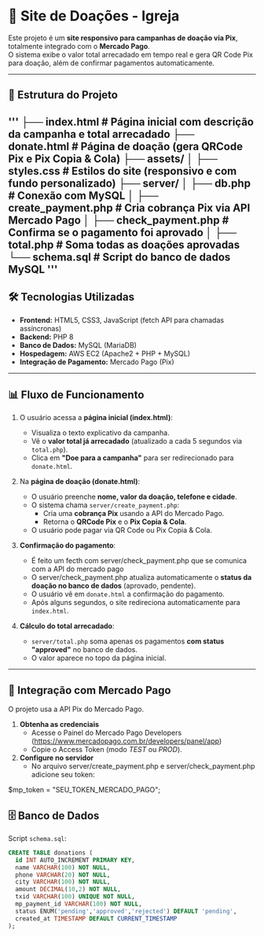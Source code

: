 # 💒 Site de Doações - Igreja

Este projeto é um **site responsivo para campanhas de doação via Pix**, totalmente integrado com o **Mercado Pago**.  
O sistema exibe o valor total arrecadado em tempo real e gera QR Code Pix para doação, além de confirmar pagamentos automaticamente.

---

## 📂 Estrutura do Projeto

'''
├── index.html # Página inicial com descrição da campanha e total arrecadado
├── donate.html # Página de doação (gera QRCode Pix e Pix Copia & Cola)
├── assets/
│ ├── styles.css # Estilos do site (responsivo e com fundo personalizado)
├── server/
│ ├── db.php # Conexão com MySQL
│ ├── create_payment.php # Cria cobrança Pix via API Mercado Pago
│ ├── check_payment.php # Confirma se o pagamento foi aprovado
│ ├── total.php # Soma todas as doações aprovadas
└── schema.sql # Script do banco de dados MySQL
'''
---

## 🛠️ Tecnologias Utilizadas

- **Frontend:** HTML5, CSS3, JavaScript (fetch API para chamadas assíncronas)
- **Backend:** PHP 8
- **Banco de Dados:** MySQL (MariaDB)
- **Hospedagem:** AWS EC2 (Apache2 + PHP + MySQL)
- **Integração de Pagamento:** Mercado Pago (Pix)

---

## 📊 Fluxo de Funcionamento

1. O usuário acessa a **página inicial (index.html)**:
   - Visualiza o texto explicativo da campanha.
   - Vê o **valor total já arrecadado** (atualizado a cada 5 segundos via `total.php`).
   - Clica em **"Doe para a campanha"** para ser redirecionado para `donate.html`.

2. Na **página de doação (donate.html)**:
   - O usuário preenche **nome, valor da doação, telefone e cidade**.
   - O sistema chama `server/create_payment.php`:
     - Cria uma **cobrança Pix** usando a API do Mercado Pago.
     - Retorna o **QRCode Pix** e o **Pix Copia & Cola**.
   - O usuário pode pagar via QR Code ou Pix Copia & Cola.

3. **Confirmação do pagamento**:
   - É feito um fecth com server/check_payment.php que se comunica com a API do mercado pago
   - O server/check_payment.php atualiza automaticamente o **status da doação no banco de dados** (aprovado, pendente).
   - O usuário vê em `donate.html` a confirmação do pagamento.
   - Após alguns segundos, o site redireciona automaticamente para `index.html`.

4. **Cálculo do total arrecadado**:
   - `server/total.php` soma apenas os pagamentos **com status "approved"** no banco de dados.
   - O valor aparece no topo da página inicial.

---

## 🔑 **Integração com Mercado Pago**

O projeto usa a API Pix do Mercado Pago.
1. **Obtenha as credenciais**
   - Acesse o Painel do Mercado Pago Developers (https://www.mercadopago.com.br/developers/panel/app)
   - Copie o Access Token (modo *TEST* ou *PROD*).
2. **Configure no servidor**
   - No arquivo server/create_payment.php e server/check_payment.php adicione seu token:

$mp_token = "SEU_TOKEN_MERCADO_PAGO";


## 🗄️ Banco de Dados

Script `schema.sql`:

```sql
CREATE TABLE donations (
  id INT AUTO_INCREMENT PRIMARY KEY,
  name VARCHAR(100) NOT NULL,
  phone VARCHAR(20) NOT NULL,
  city VARCHAR(100) NOT NULL,
  amount DECIMAL(10,2) NOT NULL,
  txid VARCHAR(100) UNIQUE NOT NULL,
  mp_payment_id VARCHAR(100) NOT NULL,
  status ENUM('pending','approved','rejected') DEFAULT 'pending',
  created_at TIMESTAMP DEFAULT CURRENT_TIMESTAMP
);

